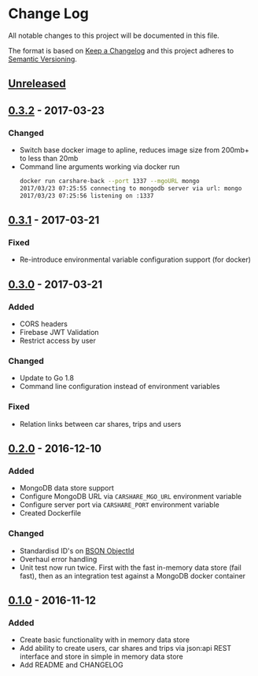 # Change Log

All notable changes to this project will be documented in this file.

The format is based on [Keep a Changelog](http://keepachangelog.com/)
and this project adheres to [Semantic Versioning](http://semver.org/).

## [Unreleased]

## [0.3.2] - 2017-03-23

### Changed

- Switch base docker image to apline, reduces image size from 200mb+ to less than 20mb
- Command line arguments working via docker run
  ```bash
  docker run carshare-back --port 1337 --mgoURL mongo
  2017/03/23 07:25:55 connecting to mongodb server via url: mongo
  2017/03/23 07:25:56 listening on :1337
  ```

## [0.3.1] - 2017-03-21

### Fixed

- Re-introduce environmental variable configuration support (for docker)

## [0.3.0] - 2017-03-21

### Added

- CORS headers
- Firebase JWT Validation
- Restrict access by user

### Changed

- Update to Go 1.8
- Command line configuration instead of environment variables

### Fixed

- Relation links between car shares, trips and users

## [0.2.0] - 2016-12-10

### Added

- MongoDB data store support
- Configure MongoDB URL via `CARSHARE_MGO_URL` environment variable
- Configure server port via `CARSHARE_PORT` environment variable
- Created Dockerfile

### Changed

- Standardisd ID's on [BSON ObjectId](https://docs.mongodb.com/manual/reference/bson-types/#objectid)
- Overhaul error handling
- Unit test now run twice. First with the fast in-memory data store (fail fast), then as an integration test against a MongoDB docker container


## [0.1.0] - 2016-11-12

### Added

- Create basic functionality with in memory data store
- Add ability to create users, car shares and trips via json:api REST interface and store in simple in memory data store
- Add README and CHANGELOG

[Unreleased]:https://github.com/LewisWatson/carshare-back/compare/v0.3.2...HEAD
[0.3.2]: https://github.com/LewisWatson/carshare-back/releases/tag/v0.3.2
[0.3.1]: https://github.com/LewisWatson/carshare-back/releases/tag/v0.3.1
[0.3.0]: https://github.com/LewisWatson/carshare-back/releases/tag/v0.3.0
[0.2.0]: https://github.com/LewisWatson/carshare-back/releases/tag/v0.2.0
[0.1.0]: https://github.com/LewisWatson/carshare-back/releases/tag/v0.1.0
